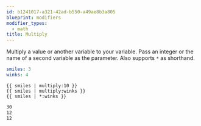 ```yaml
---
id: b1241017-a321-42ad-b550-a49ae8b3a805
blueprint: modifiers
modifier_types:
  - math
title: Multiply
---
```

Multiply a value or another variable to your variable. Pass an integer or the name of a second variable as the parameter. Also supports `*` as shorthand.

```yaml
smiles: 3
winks: 4
```

```
{{ smiles | multiply:10 }}
{{ smiles | multiply:winks }}
{{ smiles | *:winks }}

```

```html
30
12
12
```
